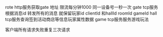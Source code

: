rote http服务获取gate 地址 限流每分钟1000 同一设备号一秒一次
gate tcp服务根据消息id 转发所有的消息  就保留玩家id clientId 和hallId  roomId  gameId
hall tcp服务查询签到活动商店等信息玩家属性数据
game tcp服务服务游戏玩法


客户端所有请求失败重复三次请求